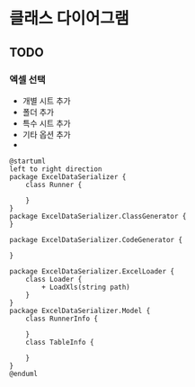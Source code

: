 # 클래스 다이어그램
## TODO
### 엑셀 선택
- 개별 시트 추가
- 폴더 추가
- 특수 시트 추가
- 기타 옵션 추가
- 
```plantuml
@startuml
left to right direction
package ExcelDataSerializer {
    class Runner {
    
    }
}
package ExcelDataSerializer.ClassGenerator {
}

package ExcelDataSerializer.CodeGenerator {

}

package ExcelDataSerializer.ExcelLoader {
    class Loader {
        + LoadXls(string path)
    }
}
package ExcelDataSerializer.Model {
    class RunnerInfo {
    
    }
    class TableInfo {
    
    }
}
@enduml
```